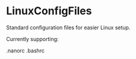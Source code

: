 # LinuxConfigFiles

Standard configuration files for easier Linux setup.

Currently supporting:

.nanorc
.bashrc
